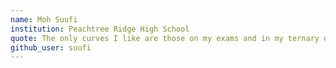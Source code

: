 ```yaml
---
name: Moh Suufi
institution: Peachtree Ridge High School
quote: The only curves I like are those on my exams and in my ternary operators.
github_user: suufi
---
```

